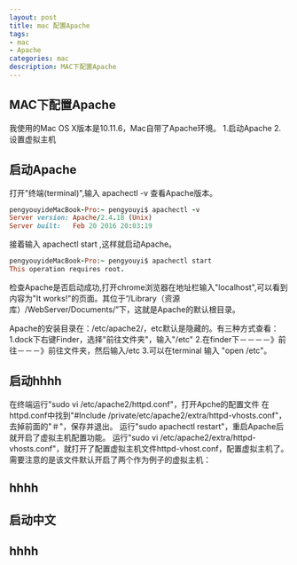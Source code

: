 ```yaml
---
layout: post
title: mac 配置Apache
tags:
- mac
- Apache
categories: mac
description: MAC下配置Apache
---
```

## MAC下配置Apache

我使用的Mac OS X版本是10.11.6，Mac自带了Apache环境。
1.启动Apache
2.设置虚拟主机

## 启动Apache

打开"终端(terminal)",输入 apachectl -v 查看Apache版本。
```ruby
pengyouyideMacBook-Pro:~ pengyouyi$ apachectl -v
Server version: Apache/2.4.18 (Unix)
Server built:   Feb 20 2016 20:03:19
```
接着输入 apachectl start ,这样就启动Apache。
```ruby
pengyouyideMacBook-Pro:~ pengyouyi$ apachectl start
This operation requires root.
```
检查Apache是否启动成功,打开chrome浏览器在地址栏输入"localhost",可以看到内容为"It works!"的页面。其位于“/Library（资源库）/WebServer/Documents/”下，这就是Apache的默认根目录。

Apache的安装目录在：/etc/apache2/，etc默认是隐藏的。有三种方式查看：
1.dock下右键Finder，选择"前往文件夹"，输入"/etc"
2.在finder下－－－－》前往－－－》前往文件夹，然后输入/etc
3.可以在terminal 输入 "open /etc"。

## 启动hhhh

在终端运行"sudo vi /etc/apache2/httpd.conf"，打开Apche的配置文件
在httpd.conf中找到"#Include /private/etc/apache2/extra/httpd-vhosts.conf"，去掉前面的"＃"，保存并退出。
运行"sudo apachectl restart"，重启Apache后就开启了虚拟主机配置功能。
运行"sudo vi /etc/apache2/extra/httpd-vhosts.conf"，就打开了配置虚拟主机文件httpd-vhost.conf，配置虚拟主机了。需要注意的是该文件默认开启了两个作为例子的虚拟主机：

## hhhh
## 启动中文
## hhhh






